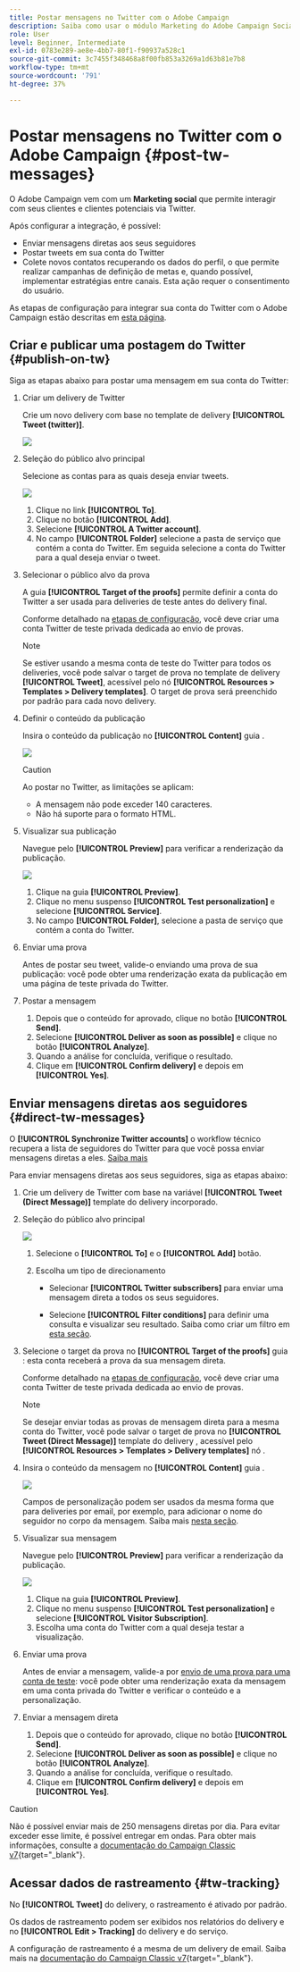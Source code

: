 ```yaml
---
title: Postar mensagens no Twitter com o Adobe Campaign
description: Saiba como usar o módulo Marketing do Adobe Campaign Social para postar mensagens no Twitter e enviar mensagens diretas para seus seguidores
role: User
level: Beginner, Intermediate
exl-id: 0783e289-ae8e-4bb7-80f1-f90937a528c1
source-git-commit: 3c7455f348468a8f00fb853a3269a1d63b81e7b8
workflow-type: tm+mt
source-wordcount: '791'
ht-degree: 37%

---
```



# Postar mensagens no Twitter com o Adobe Campaign {#post-tw-messages}

O Adobe Campaign vem com um **Marketing social** que permite interagir com seus clientes e clientes potenciais via Twitter.

Após configurar a integração, é possível:

* Enviar mensagens diretas aos seus seguidores
* Postar tweets em sua conta do Twitter
* Colete novos contatos recuperando os dados do perfil, o que permite realizar campanhas de definição de metas e, quando possível, implementar estratégias entre canais. Esta ação requer o consentimento do usuário.


As etapas de configuração para integrar sua conta do Twitter com o Adobe Campaign estão descritas em [esta página](../connect/ac-tw.md).

## Criar e publicar uma postagem do Twitter {#publish-on-tw}

Siga as etapas abaixo para postar uma mensagem em sua conta do Twitter:

1. Criar um delivery de Twitter

   Crie um novo delivery com base no template de delivery **[!UICONTROL Tweet (twitter)]**.

   ![](assets/tw-new-delivery.png)

1. Seleção do público alvo principal

   Selecione as contas para as quais deseja enviar tweets.

   ![](assets/tw-define-target.png)

   1. Clique no link **[!UICONTROL To]**.
   1. Clique no botão **[!UICONTROL Add]**.
   1. Selecione **[!UICONTROL A Twitter account]**.
   1. No campo **[!UICONTROL Folder]** selecione a pasta de serviço que contém a conta do Twitter. Em seguida selecione a conta do Twitter para a qual deseja enviar o tweet.

1. Selecionar o público alvo da prova

   A guia **[!UICONTROL Target of the proofs]** permite definir a conta do Twitter a ser usada para deliveries de teste antes do delivery final.

   Conforme detalhado na [etapas de configuração](../connect/ac-tw.md#tw-test-account), você deve criar uma conta Twitter de teste privada dedicada ao envio de provas.

   >[!NOTE]
   >
   >Se estiver usando a mesma conta de teste do Twitter para todos os deliveries, você pode salvar o target de prova no template de delivery **[!UICONTROL Tweet]**, acessível pelo nó **[!UICONTROL Resources > Templates > Delivery templates]**. O target de prova será preenchido por padrão para cada novo delivery.

1. Definir o conteúdo da publicação

   Insira o conteúdo da publicação no **[!UICONTROL Content]** guia .

   ![](assets/tw-delivery-content.png)

   >[!CAUTION]
   >
   >Ao postar no Twitter, as limitações se aplicam:
   >
   >* A mensagem não pode exceder 140 caracteres.
   >* Não há suporte para o formato HTML.


1. Visualizar sua publicação

   Navegue pelo **[!UICONTROL Preview]** para verificar a renderização da publicação.

   ![](assets/tw-delivery-preview.png)

   1. Clique na guia **[!UICONTROL Preview]**.
   1. Clique no menu suspenso **[!UICONTROL Test personalization]** e selecione **[!UICONTROL Service]**.
   1. No campo **[!UICONTROL Folder]**, selecione a pasta de serviço que contém a conta do Twitter.

1. Enviar uma prova

   Antes de postar seu tweet, valide-o enviando uma prova de sua publicação: você pode obter uma renderização exata da publicação em uma página de teste privada do Twitter.

1. Postar a mensagem

   1. Depois que o conteúdo for aprovado, clique no botão **[!UICONTROL Send]**.
   1. Selecione **[!UICONTROL Deliver as soon as possible]** e clique no botão **[!UICONTROL Analyze]**.
   1. Quando a análise for concluída, verifique o resultado.
   1. Clique em **[!UICONTROL Confirm delivery]** e depois em **[!UICONTROL Yes]**.

## Enviar mensagens diretas aos seguidores {#direct-tw-messages}

O **[!UICONTROL Synchronize Twitter accounts]** o workflow técnico recupera a lista de seguidores do Twitter para que você possa enviar mensagens diretas a eles. [Saiba mais](../connect/ac-tw.md#synchro-tw-accounts)

Para enviar mensagens diretas aos seus seguidores, siga as etapas abaixo:

1. Crie um delivery de Twitter com base na variável **[!UICONTROL Tweet (Direct Message)]** template do delivery incorporado.

1. Seleção do público alvo principal

   ![](assets/tw-dm-define-target.png)

   1. Selecione o **[!UICONTROL To]** e o **[!UICONTROL Add]** botão.

   1. Escolha um tipo de direcionamento

      * Selecionar **[!UICONTROL Twitter subscribers]** para enviar uma mensagem direta a todos os seus seguidores.

      * Selecione **[!UICONTROL Filter conditions]** para definir uma consulta e visualizar seu resultado. Saiba como criar um filtro em [esta seção](../audiences/create-filters.md#advanced-filters).

1. Selecione o target da prova no **[!UICONTROL Target of the proofs]** guia : esta conta receberá a prova da sua mensagem direta.

   Conforme detalhado na [etapas de configuração](../connect/ac-tw.md#tw-test-account), você deve criar uma conta Twitter de teste privada dedicada ao envio de provas.


   >[!NOTE]
   >
   >Se desejar enviar todas as provas de mensagem direta para a mesma conta do Twitter, você pode salvar o target de prova no **[!UICONTROL Tweet (Direct Message)]** template do delivery , acessível pelo **[!UICONTROL Resources > Templates > Delivery templates]** nó .

1. Insira o conteúdo da mensagem no **[!UICONTROL Content]** guia .

   ![](assets/tw-dm-content.png)

   Campos de personalização podem ser usados da mesma forma que para deliveries por email, por exemplo, para adicionar o nome do seguidor no corpo da mensagem. Saiba mais [nesta seção](../send/personalize.md).

1. Visualizar sua mensagem

   Navegue pelo **[!UICONTROL Preview]** para verificar a renderização da publicação.

   ![](assets/tw-dm-preview.png)

   1. Clique na guia **[!UICONTROL Preview]**.
   1. Clique no menu suspenso **[!UICONTROL Test personalization]** e selecione **[!UICONTROL Visitor Subscription]**.
   1. Escolha uma conta do Twitter com a qual deseja testar a visualização.

1. Enviar uma prova

   Antes de enviar a mensagem, valide-a por [envio de uma prova para uma conta de teste](../send/preview-and-proof.md): você pode obter uma renderização exata da mensagem em uma conta privada do Twitter e verificar o conteúdo e a personalização.

1. Enviar a mensagem direta

   1. Depois que o conteúdo for aprovado, clique no botão **[!UICONTROL Send]**.
   1. Selecione **[!UICONTROL Deliver as soon as possible]** e clique no botão **[!UICONTROL Analyze]**.
   1. Quando a análise for concluída, verifique o resultado.
   1. Clique em **[!UICONTROL Confirm delivery]** e depois em **[!UICONTROL Yes]**.

>[!CAUTION]
>
>Não é possível enviar mais de 250 mensagens diretas por dia. Para evitar exceder esse limite, é possível entregar em ondas. Para obter mais informações, consulte a [documentação do Campaign Classic v7](https://experienceleague.adobe.com/docs/campaign-classic/using/sending-messages/key-steps-when-creating-a-delivery/steps-sending-the-delivery.html?lang=en#sending-using-multiple-waves){target="_blank"}.


## Acessar dados de rastreamento {#tw-tracking}

No **[!UICONTROL Tweet]** do delivery, o rastreamento é ativado por padrão.

Os dados de rastreamento podem ser exibidos nos relatórios do delivery e no **[!UICONTROL Edit > Tracking]** do delivery e do serviço.

A configuração de rastreamento é a mesma de um delivery de email. Saiba mais na [documentação do Campaign Classic v7](https://experienceleague.adobe.com/docs/campaign-classic/using/sending-messages/monitoring-deliveries/about-delivery-monitoring.html?lang=pt-BR){target="_blank"}.


